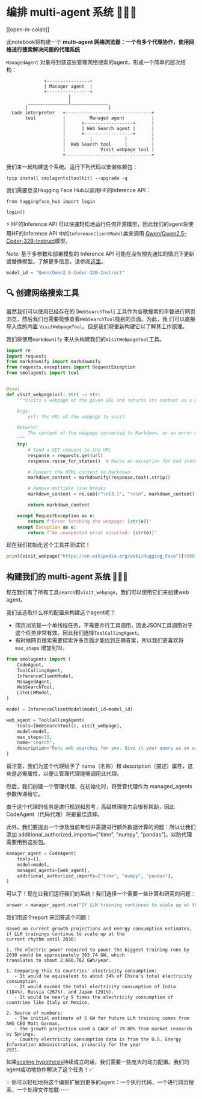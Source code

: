 # 编排 multi-agent 系统 🤖🤝🤖

[[open-in-colab]]

此notebook将构建一个 **multi-agent 网络浏览器：一个有多个代理协作，使用网络进行搜索解决问题的代理系统**

`ManagedAgent` 对象将封装这些管理网络搜索的agent，形成一个简单的层次结构：

```
              +----------------+
              | Manager agent  |
              +----------------+
                       |
        _______________|______________
       |                              |
  Code interpreter   +--------------------------------+
       tool          |         Managed agent          |
                     |      +------------------+      |
                     |      | Web Search agent |      |
                     |      +------------------+      |
                     |         |            |         |
                     |  Web Search tool     |         |
                     |             Visit webpage tool |
                     +--------------------------------+
```
我们来一起构建这个系统。运行下列代码以安装依赖包：

```
!pip install smolagents[toolkit] --upgrade -q
```

我们需要登录Hugging Face Hub以调用HF的Inference API：

```
from huggingface_hub import login

login()
```

⚡️ HF的Inference API 可以快速轻松地运行任何开源模型，因此我们的agent将使用HF的Inference API
中的`InferenceClientModel`类来调用
[Qwen/Qwen2.5-Coder-32B-Instruct](https://huggingface.co/Qwen/Qwen2.5-Coder-32B-Instruct)模型。

_Note:_ 基于多参数和部署模型的 Inference API 可能在没有预先通知的情况下更新或替换模型。了解更多信息，请参阅[这里](https://huggingface.co/docs/api-inference/supported-models)。

```py
model_id = "Qwen/Qwen2.5-Coder-32B-Instruct"
```

## 🔍 创建网络搜索工具

虽然我们可以使用已经存在的
[`WebSearchTool`]
工具作为谷歌搜索的平替进行网页浏览，然后我们也需要能够查看`WebSearchTool`找到的页面。为此，我
们可以直接导入库的内置
`VisitWebpageTool`。但是我们将重新构建它以了解其工作原理。

我们将使用`markdownify` 来从头构建我们的`VisitWebpageTool`工具。

```py
import re
import requests
from markdownify import markdownify
from requests.exceptions import RequestException
from smolagents import tool


@tool
def visit_webpage(url: str) -> str:
    """Visits a webpage at the given URL and returns its content as a markdown string.

    Args:
        url: The URL of the webpage to visit.

    Returns:
        The content of the webpage converted to Markdown, or an error message if the request fails.
    """
    try:
        # Send a GET request to the URL
        response = requests.get(url)
        response.raise_for_status()  # Raise an exception for bad status codes

        # Convert the HTML content to Markdown
        markdown_content = markdownify(response.text).strip()

        # Remove multiple line breaks
        markdown_content = re.sub(r"\n{3,}", "\n\n", markdown_content)

        return markdown_content

    except RequestException as e:
        return f"Error fetching the webpage: {str(e)}"
    except Exception as e:
        return f"An unexpected error occurred: {str(e)}"
```

现在我们初始化这个工具并测试它！

```py
print(visit_webpage("https://en.wikipedia.org/wiki/Hugging_Face")[:500])
```

## 构建我们的 multi-agent 系统 🤖🤝🤖

现在我们有了所有工具`search`和`visit_webpage`，我们可以使用它们来创建web agent。

我们该选取什么样的配置来构建这个agent呢？
- 网页浏览是一个单线程任务，不需要并行工具调用，因此JSON工具调用对于这个任务非常有效。因此我们选择`ToolCallingAgent`。
- 有时候网页搜索需要探索许多页面才能找到正确答案，所以我们更喜欢将 `max_steps` 增加到10。

```py
from smolagents import (
    CodeAgent,
    ToolCallingAgent,
    InferenceClientModel,
    ManagedAgent,
    WebSearchTool,
    LiteLLMModel,
)

model = InferenceClientModel(model_id=model_id)

web_agent = ToolCallingAgent(
    tools=[WebSearchTool(), visit_webpage],
    model=model,
    max_steps=10,
    name="search",
    description="Runs web searches for you. Give it your query as an argument.",
)
```

请注意，我们为这个代理赋予了 name（名称）和 description（描述）属性，这些是必需属性，以便让管理代理能够调用此代理。

然后，我们创建一个管理代理，在初始化时，将受管代理作为 managed_agents 参数传递给它。

由于这个代理的任务是进行规划和思考，高级推理能力会很有帮助，因此 CodeAgent（代码代理）将是最佳选择。

此外，我们要提出一个涉及当前年份并需要进行额外数据计算的问题：所以让我们添加 additional_authorized_imports=["time", "numpy", "pandas"]，以防代理需要用到这些包。

```py
manager_agent = CodeAgent(
    tools=[],
    model=model,
    managed_agents=[web_agent],
    additional_authorized_imports=["time", "numpy", "pandas"],
)
```

可以了！现在让我们运行我们的系统！我们选择一个需要一些计算和研究的问题：

```py
answer = manager_agent.run("If LLM training continues to scale up at the current rhythm until 2030, what would be the electric power in GW required to power the biggest training runs by 2030? What would that correspond to, compared to some countries? Please provide a source for any numbers used.")
```

我们用这个report 来回答这个问题：
```
Based on current growth projections and energy consumption estimates, if LLM trainings continue to scale up at the
current rhythm until 2030:

1. The electric power required to power the biggest training runs by 2030 would be approximately 303.74 GW, which
translates to about 2,660,762 GWh/year.

1. Comparing this to countries' electricity consumption:
   - It would be equivalent to about 34% of China's total electricity consumption.
   - It would exceed the total electricity consumption of India (184%), Russia (267%), and Japan (291%).
   - It would be nearly 9 times the electricity consumption of countries like Italy or Mexico.

2. Source of numbers:
   - The initial estimate of 5 GW for future LLM training comes from AWS CEO Matt Garman.
   - The growth projection used a CAGR of 79.80% from market research by Springs.
   - Country electricity consumption data is from the U.S. Energy Information Administration, primarily for the year
2021.
```

如果[scaling hypothesis](https://gwern.net/scaling-hypothesis)持续成立的话，我们需要一些庞大的动力配置。我们的agent成功地协作解决了这个任务！✅

💡 你可以轻松地将这个编排扩展到更多的agent：一个执行代码，一个进行网页搜索，一个处理文件加载⋯⋯
